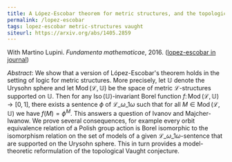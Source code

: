 ```yaml
---
title: A López-Escobar theorem for metric structures, and the topological Vaught conjecture
permalink: /lopez-escobar
tags: lopez-escobar metric-structures vaught
siteurl: https://arxiv.org/abs/1405.2859
---
```


With Martino Lupini. *Fundamenta mathematicae*, 2016. ([lopez-escobar in journal](https://dx.doi.org/10.4064/fm135-1-2016))<!--more-->

*Abstract*: We show that a version of López-Escobar's theorem holds in the setting of logic for metric structures. More precisely, let $\mathbb{U}$ denote the Urysohn sphere and let $\mathop{\mathrm{Mod}}(\mathcal{L},\mathbb{U})$ be the space of metric $\mathcal{L}$-structures supported on $\mathbb{U}$. Then for any $\mathop{\mathrm{Iso}}(\mathbb{U})$-invariant Borel function $f\colon\mathop{\mathrm{Mod}}(\mathcal{L},\mathbb{U})\rightarrow[0,1]$, there exists a sentence $\phi$ of $\mathcal{L}\_{\omega\_1\omega}$ such that for all $M\in \mathop{\mathrm{Mod}}(\mathcal{L},\mathbb{U})$ we have $f(M)=\phi^M$. This answers a question of Ivanov and Majcher-Iwanow. We prove several consequences, for example every orbit equivalence relation of a Polish group action is Borel isomorphic to the isomorphism relation on the set of models of a given $\mathcal{L}\_{\omega\_{1}\omega}$-sentence that are supported on the Urysohn sphere. This in turn provides a model-theoretic reformulation of the topological Vaught conjecture.
